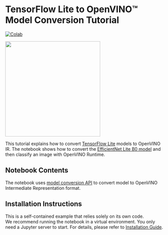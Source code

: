 # TensorFlow Lite to OpenVINO™ Model Conversion Tutorial
[![Colab](https://colab.research.google.com/assets/colab-badge.svg)](https://colab.research.google.com/github/openvinotoolkit/openvino_notebooks/blob/main/notebooks/tflite-to-openvino/tflite-to-openvino.ipynb)

<img src="https://github.com/openvinotoolkit/openvino_notebooks/assets/29454499/581d8354-1615-453c-9825-ac1a0b937a73" width=300>

This tutorial explains how to convert [TensorFlow Lite](https://www.tensorflow.org/lite/guide) models to OpenVINO IR. The notebook shows how to convert the [EfficientNet Lite B0 model](https://tfhub.dev/tensorflow/lite-model/efficientnet/lite0/fp32/2) and then classify an image with OpenVINO Runtime.

## Notebook Contents

The notebook uses [model conversion API](https://docs.openvino.ai/2024/openvino-workflow/model-preparation.html) to convert model to OpenVINO Intermediate Representation format.

## Installation Instructions

This is a self-contained example that relies solely on its own code.</br>
We recommend  running the notebook in a virtual environment. You only need a Jupyter server to start.
For details, please refer to [Installation Guide](../../README.md).
